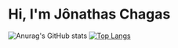 # Hi, I'm Jônathas Chagas

![Anurag's GitHub stats](https://github-readme-stats.vercel.app/api?username=JonathasChagas&theme=dark&show_icons=true) [![Top Langs](https://github-readme-stats.vercel.app/api/top-langs/?username=JonathasChagas&theme=dark)](https://github.com/JonathasChagas/github-readme-stats) 
<!---
Jonathas78/Jonathas78 is a ✨ special ✨ repository because its `README.md` (this file) appears on your GitHub profile.
You can click the Preview link to take a look at your changes.
--->
